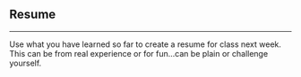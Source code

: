 ## Resume
----

Use what you have learned so far to create a resume for class next week.  This can be from real experience or for fun...can be plain or challenge yourself.

